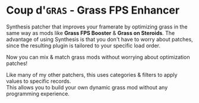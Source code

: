 # Coup d'`GRAS` - Grass FPS Enhancer

Synthesis patcher that improves your framerate by optimizing grass in the same way as mods like **Grass FPS Booster** &amp; **Grass on Steroids**. The advantage of using Synthesis is that you don't have to worry about patches, since the resulting plugin is tailored to your specific load order.  

Now you can mix & match grass mods without worrying about optimization patches!

Like many of my other patchers, this uses categories & filters to apply values to specific records.  
This allows you to build your own dynamic grass mod without any programming experience.  
